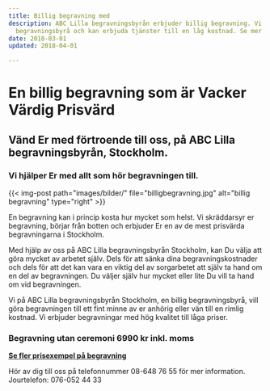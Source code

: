 ```yaml
---
title: Billig begravning med
description: ABC Lilla begravningsbyrån erbjuder billig begravning. Vi är en prisvärd
  begravningsbyrå och kan erbjuda tjänster till en låg kostnad. Se mer här!
date: 2018-03-01
updated: 2018-04-01

---
```

# En billig begravning som är Vacker Värdig Prisvärd

## Vänd Er med förtroende till oss, på ABC Lilla begravningsbyrån, Stockholm.

### Vi hjälper Er med allt som hör begravningen till.

{{< img-post
path="images/bilder/" file="billigbegravning.jpg"
alt="billig begravning" type="right" >}}

En begravning kan i princip kosta hur mycket som helst. Vi skräddarsyr er begravning, börjar från botten och erbjuder Er en av de mest prisvärda begravningarna i Stockholm.

Med hjälp av oss på ABC Lilla begravningsbyrån Stockholm, kan Du välja att göra mycket av arbetet själv. Dels för att sänka dina begravningskostnader och dels för att det kan vara en viktig del av sorgarbetet att själv ta hand om en del av begravningen. Du väljer själv hur mycket eller lite Du vill ta hand om vid begravningen.

Vi på ABC Lilla begravningsbyrån Stockholm, en billig begravningsbyrå, vill göra begravningen till ett fint minne av er anhörig eller vän till en rimlig kostnad. Vi erbjuder begravningar med hög kvalitet till låga priser.

### Begravning utan ceremoni 6990 kr inkl. moms

[**Se fler prisexempel på begravning**](priser)

Hör av dig till oss på telefonnummer 08-648 76 55 för mer information. Jourtelefon: 076-052 44 33